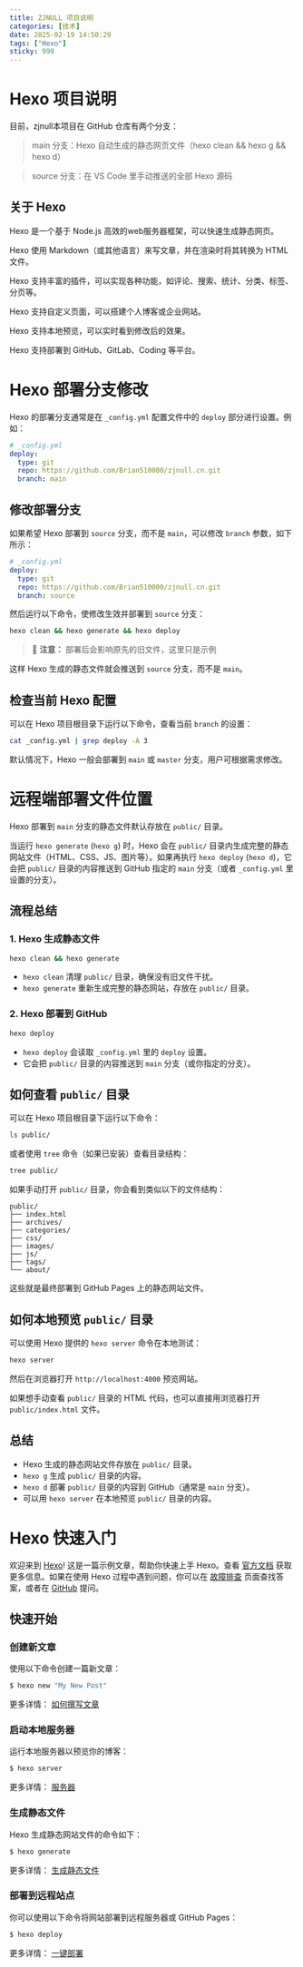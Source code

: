 ```yaml
---
title: ZJNULL 项目说明
categories: [技术]
date: 2025-02-19 14:50:29
tags: ["Hexo"]
sticky: 999
---
```


# Hexo 项目说明

目前，zjnull本项目在 GitHub 仓库有两个分支：

>main 分支：Hexo 自动生成的静态网页文件（hexo clean && hexo g && hexo d）

>source 分支：在 VS Code 里手动推送的全部 Hexo 源码

## 关于 Hexo
Hexo 是一个基于 Node.js 高效的web服务器框架，可以快速生成静态网页。

Hexo 使用 Markdown（或其他语言）来写文章，并在渲染时将其转换为 HTML 文件。

Hexo 支持丰富的插件，可以实现各种功能，如评论、搜索、统计、分类、标签、分页等。

Hexo 支持自定义页面，可以搭建个人博客或企业网站。

Hexo 支持本地预览，可以实时看到修改后的效果。

Hexo 支持部署到 GitHub、GitLab、Coding 等平台。

# Hexo 部署分支修改

Hexo 的部署分支通常是在 `_config.yml` 配置文件中的 `deploy` 部分进行设置。例如：

```yaml
# _config.yml
deploy:
  type: git
  repo: https://github.com/Brian510000/zjnull.cn.git
  branch: main
```

## 修改部署分支

如果希望 Hexo 部署到 `source` 分支，而不是 `main`，可以修改 `branch` 参数，如下所示：

```yaml
# _config.yml
deploy:
  type: git
  repo: https://github.com/Brian510000/zjnull.cn.git
  branch: source
```

然后运行以下命令，使修改生效并部署到 `source` 分支：


```bash
hexo clean && hexo generate && hexo deploy
```
> 🚀 **注意：** 部署后会影响原先的旧文件，这里只是示例

这样 Hexo 生成的静态文件就会推送到 `source` 分支，而不是 `main`。

## 检查当前 Hexo 配置

可以在 Hexo 项目根目录下运行以下命令，查看当前 `branch` 的设置：

```bash
cat _config.yml | grep deploy -A 3
```

默认情况下，Hexo 一般会部署到 `main` 或 `master` 分支，用户可根据需求修改。









# 远程端部署文件位置

Hexo 部署到 `main` 分支的静态文件默认存放在 `public/` 目录。

当运行 `hexo generate` (`hexo g`) 时，Hexo 会在 `public/` 目录内生成完整的静态网站文件（HTML、CSS、JS、图片等）。如果再执行 `hexo deploy` (`hexo d`)，它会把 `public/` 目录的内容推送到 GitHub 指定的 `main` 分支（或者 `_config.yml` 里设置的分支）。

## 流程总结

### 1. Hexo 生成静态文件

```bash
hexo clean && hexo generate
```

- `hexo clean` 清理 `public/` 目录，确保没有旧文件干扰。
- `hexo generate` 重新生成完整的静态网站，存放在 `public/` 目录。

### 2. Hexo 部署到 GitHub

```bash
hexo deploy
```

- `hexo deploy` 会读取 `_config.yml` 里的 `deploy` 设置。
- 它会把 `public/` 目录的内容推送到 `main` 分支（或你指定的分支）。

## 如何查看 `public/` 目录

可以在 Hexo 项目根目录下运行以下命令：

```bash
ls public/
```

或者使用 `tree` 命令（如果已安装）查看目录结构：

```bash
tree public/
```

如果手动打开 `public/` 目录，你会看到类似以下的文件结构：

```plaintext
public/
├── index.html
├── archives/
├── categories/
├── css/
├── images/
├── js/
├── tags/
└── about/
```

这些就是最终部署到 GitHub Pages 上的静态网站文件。

## 如何本地预览 `public/` 目录

可以使用 Hexo 提供的 `hexo server` 命令在本地测试：

```bash
hexo server
```

然后在浏览器打开 `http://localhost:4000` 预览网站。

如果想手动查看 `public/` 目录的 HTML 代码，也可以直接用浏览器打开 `public/index.html` 文件。

## 总结

- Hexo 生成的静态网站文件存放在 `public/` 目录。
- `hexo g` 生成 `public/` 目录的内容。
- `hexo d` 部署 `public/` 目录的内容到 GitHub（通常是 `main` 分支）。
- 可以用 `hexo server` 在本地预览 `public/` 目录的内容。






# Hexo 快速入门

欢迎来到 [Hexo](https://hexo.io/)! 这是一篇示例文章，帮助你快速上手 Hexo。查看 [官方文档](https://hexo.io/docs/) 获取更多信息。如果在使用 Hexo 过程中遇到问题，你可以在 [故障排查](https://hexo.io/docs/troubleshooting.html) 页面查找答案，或者在 [GitHub](https://github.com/hexojs/hexo/issues) 提问。

## 快速开始

### 创建新文章

使用以下命令创建一篇新文章：

```bash
$ hexo new "My New Post"
```

更多详情： [如何撰写文章](https://hexo.io/docs/writing.html)

### 启动本地服务器

运行本地服务器以预览你的博客：

```bash
$ hexo server
```

更多详情： [服务器](https://hexo.io/docs/server.html)

### 生成静态文件

Hexo 生成静态网站文件的命令如下：

```bash
$ hexo generate
```

更多详情： [生成静态文件](https://hexo.io/docs/generating.html)

### 部署到远程站点

你可以使用以下命令将网站部署到远程服务器或 GitHub Pages：

```bash
$ hexo deploy
```

更多详情： [一键部署](https://hexo.io/docs/one-command-deployment.html)

